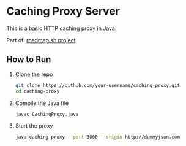 # Caching Proxy Server

This is a basic HTTP caching proxy in Java.

Part of: [roadmap.sh project](https://roadmap.sh/projects/caching-server)

## How to Run

1. Clone the repo  
   ```bash
   git clone https://github.com/your-username/caching-proxy.git
   cd caching-proxy
2. Compile the Java file
   ```bash
   javac CachingProxy.java
3. Start the proxy
   ```bash
   java caching-proxy --port 3000 --origin http://dummyjson.com
